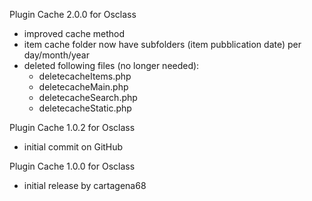 Plugin Cache 2.0.0 for Osclass
- improved cache method
- item cache folder now have subfolders (item pubblication date) per day/month/year
- deleted following files (no longer needed):
  - deletecacheItems.php
  - deletecacheMain.php
  - deletecacheSearch.php
  - deletecacheStatic.php

Plugin Cache 1.0.2 for Osclass
- initial commit on GitHub

Plugin Cache 1.0.0 for Osclass
- initial release by cartagena68
